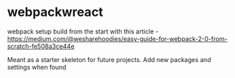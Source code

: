 # webpackwreact
webpack setup build from the start with this article - https://medium.com/@wesharehoodies/easy-guide-for-webpack-2-0-from-scratch-fe508a3ce44e

Meant as a starter skeleton for future projects. Add new packages and settings when found
